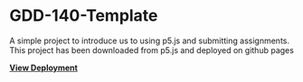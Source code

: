 # GDD-140-Template

A simple project to introduce us to using p5.js and submitting assignments. This project has been downloaded from p5.js and deployed on github pages

[**View Deployment**](https://littletealeaf.github.io/GDD-140-Exercise-0/)

